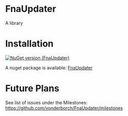 # FnaUpdater
A library

# Installation
[![NuGet version (FnaUpdater)](https://img.shields.io/nuget/v/FnaUpdater.svg?style=flat-square)](https://www.nuget.org/packages/FnaUpdater/)

A nuget package is available: [FnaUpdater](https://www.nuget.org/packages/FnaUpdater/)

# Future Plans
See list of issues under the Milestones: https://github.com/vonderborch/FnaUpdater/milestones
